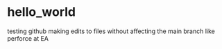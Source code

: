 # hello_world
testing github
making edits to files without affecting the main branch
like perforce at EA
